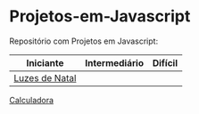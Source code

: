 # Projetos-em-Javascript
<div>
Repositório com Projetos em Javascript:
</div>
<div>

| Iniciante | Intermediário | Difícil |
| --------------------------------------------------------------------------------- | ---------------------------------------------------------- | ---------- |
|[Luzes de Natal](https://github.com/Patrisfs/Projetos-em-Javascript/blob/main/Projetos%20Iniciantes/Luzes%20de%20Natal/readme.md)     |   |  |
[Calculadora](https://github.com/Patrisfs/Projetos-em-Javascript/blob/main/Projetos%20Iniciantes/calculadora/readme.md)
</div>
